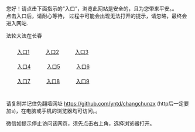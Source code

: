 您好！请点击下面指示的“入口”，浏览此网站是安全的，且为您带来平安。。 <br/>
点击入口后，请耐心等待， 过程中可能会出现无法打开的提示，请忽略，最终会进入网站. </br>

法轮大法在长春<br/>
<div style="padding:10px"><a style="margin:20px" target="_blank" href="https://d38mfib04fa8s4.cloudfront.net/2Qpsp?nznqewkv" id="ccLink1" rel="nofollow">入口1</a> <a target="_blank" style="margin:20px" href="https://d5ij3ic5stc3q.cloudfront.net/2Qpsp?lfvhbkbj" id="ccLink2" rel="nofollow">入口2</a> <a style="margin:20px" target="_blank" href="https://d3qvxzgjkgjkml.cloudfront.net/2Qpsp?kegogbw" id="ccLink3" rel="nofollow">入口3</a></div>

<div style="padding:10px" ><a style="margin:20px" target="_blank" href="https://d38mfib04fa8s4.cloudfront.net/2Qpsp?nznqewkv" id="ccLink4" rel="nofollow">入口4</a> <a style="margin:20px" href="https://d5ij3ic5stc3q.cloudfront.net/2Qpsp?lfvhbkbj" target="_blank" id="ccLink5" rel="nofollow">入口5</a> <a style="margin:20px" href="https://d3qvxzgjkgjkml.cloudfront.net/2Qpsp?kegogbw" target="_blank" id="ccLink6" rel="nofollow">入口6</a></div>

<div style="padding:10px"><a style="margin:20px" target="_blank" href="https://d38mfib04fa8s4.cloudfront.net/2Qpsp?nznqewkv" id="ccLink7" rel="nofollow">入口7</a> <a style="margin:20px" href="https://d5ij3ic5stc3q.cloudfront.net/2Qpsp?lfvhbkbj" target="_blank" id="ccLink8" rel="nofollow">入口8</a> <a style="margin:20px" target="_blank" href="https://d3qvxzgjkgjkml.cloudfront.net/2Qpsp?kegogbw" id="ccLink9" rel="nofollow">入口9</a></div>

<br/>



请复制并记住免翻墙网址 https://github.com/yntd/changchunzx (http后一定要加s)，在电脑或手机的浏览器均可访问。。<br/>

微信如提示停止访问该网页，须先点击右上角，选择浏览器打开。
